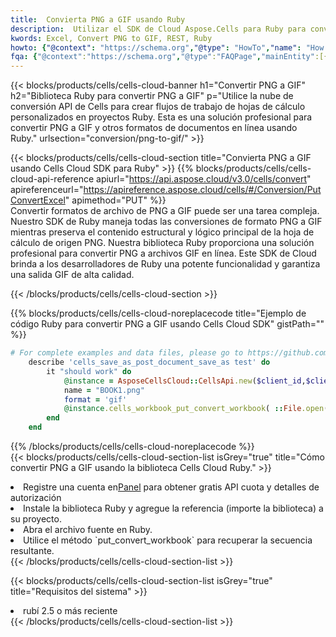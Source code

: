 ```yaml
---
title:  Convierta PNG a GIF usando Ruby
description:  Utilizar el SDK de Cloud Aspose.Cells para Ruby para convertir un archivo de formato PNG a un archivo de formato GIF.
kwords: Excel, Convert PNG to GIF, REST, Ruby
howto: {"@context": "https://schema.org","@type": "HowTo","name": "How to convert PNG to GIF using the Cells Cloud Ruby library.","description": "How to convert PNG to GIF using the Cells Cloud Ruby library.","image": {"@type": "ImageObject"},"url": "/ruby/conversion/png-to-gif/","step": [{ "@type": "HowToStep","name": "How to convert PNG to GIF using the Cells Cloud Ruby library. step 1", "image": {"@type": "ImageObject",},"url": "/ruby/conversion/png-to-gif/","text": "Register an account at <a href='https://dashboard.aspose.cloud/'>Dashboard</a> to get free API quota & authorization details",},{ "@type": "HowToStep","name": "How to convert PNG to GIF using the Cells Cloud Ruby library. step 1", "image": {"@type": "ImageObject",},"url": "/ruby/conversion/png-to-gif/","text": "Install Ruby library and add the reference (import the library) to your project.",},{ "@type": "HowToStep","name": "How to convert PNG to GIF using the Cells Cloud Ruby library. step 1", "image": {"@type": "ImageObject",},"url": "/ruby/conversion/png-to-gif/","text": "Open the source file in Ruby.",},{ "@type": "HowToStep","name": "How to convert PNG to GIF using the Cells Cloud Ruby library. step 1", "image": {"@type": "ImageObject",},"url": "/ruby/conversion/png-to-gif/","text": "Use the `put_convert_workbook` method to retrieve the resulting stream.",}, ],"supply": {"@type": "HowToSupply","name": "document"},"tool": [{"@type": "HowToTool","name": "RubyMine, Visual Studio Code, Aptana Studio, NetBeans"},{"@type": "HowToTool","name": "Aspose Cells"}],"totalTime": "PT6M"}
fqa: {"@context":"https://schema.org","@type":"FAQPage","mainEntity":[{"@type":"Question","name":"Why convert file formats in C# using REST API?","acceptedAnswer":{"@type":"Answer","text":"Documents are encoded in many ways, and some files may be incompatible with the software you use. To open and read such files, just convert them to appropriate file formats.<br/><ol><li>Install .NET SDK and add the reference (import the library) to your project.</li><li>Open the source file in C# using REST API.</li><li>Call the PutConvertWorkbookRequest() method, passing an output filename with required extension.</li><li>Get the result of conversion as a separate file.</li></ol>"}},{"@type":"Question","name":"What file formats can I convert with your C# library?","acceptedAnswer":{"@type":"Answer","text":"We support a variety of file formats for conversion using .NET library, including XLSX, Excel, xls , PDF, CSV, HTML, Markdown, XML, PNG, JPG, TIFF, Json, TXT and many more."}},{"@type":"Question","name":"What is the maximum allowed file size for conversion using this .NET library?","acceptedAnswer":{"@type":"Answer","text":"There are no file size limits for format conversions using .NET library."}}]}
---
```

{{< blocks/products/cells/cells-cloud-banner h1="Convertir PNG a GIF" h2="Biblioteca Ruby para convertir PNG a GIF" p="Utilice la nube de conversión API de Cells para crear flujos de trabajo de hojas de cálculo personalizados en proyectos Ruby. Esta es una solución profesional para convertir PNG a GIF y otros formatos de documentos en línea usando Ruby." urlsection="conversion/png-to-gif/" >}}

{{< blocks/products/cells/cells-cloud-section title="Convierta PNG a GIF usando Cells Cloud SDK para Ruby" >}}
{{% blocks/products/cells/cells-cloud-api-reference apiurl="https://api.aspose.cloud/v3.0/cells/convert" apireferenceurl="https://apireference.aspose.cloud/cells/#/Conversion/PutConvertExcel" apimethod="PUT" %}}
<br/>
Convertir formatos de archivo de PNG a GIF puede ser una tarea compleja. Nuestro SDK de Ruby maneja todas las conversiones de formato PNG a GIF mientras preserva el contenido estructural y lógico principal de la hoja de cálculo de origen PNG. Nuestra biblioteca Ruby proporciona una solución profesional para convertir PNG a archivos GIF en línea. Este SDK de Cloud brinda a los desarrolladores de Ruby una potente funcionalidad y garantiza una salida GIF de alta calidad.

{{< /blocks/products/cells/cells-cloud-section >}}

{{% blocks/products/cells/cells-cloud-noreplacecode title="Ejemplo de código Ruby para convertir PNG a GIF usando Cells Cloud SDK" gistPath="" %}}
 
```ruby
# For complete examples and data files, please go to https://github.com/aspose-cells-cloud/aspose-cells-cloud-ruby/
    describe 'cells_save_as_post_document_save_as test' do
        it "should work" do
            @instance = AsposeCellsCloud::CellsApi.new($client_id,$client_secret,"v3.0","https://api.aspose.cloud/")
            name = "BOOK1.png"
            format = 'gif'
            @instance.cells_workbook_put_convert_workbook( ::File.open(File.expand_path("data/"+name),"r")  {|io| io.read(io.size) },{:format=>format})     
        end
    end
```
 
{{% /blocks/products/cells/cells-cloud-noreplacecode %}}
<br/>
{{< blocks/products/cells/cells-cloud-section-list isGrey="true" title="Cómo convertir PNG a GIF usando la biblioteca Cells Cloud Ruby." >}}
<li> Registre una cuenta en<a href="https://dashboard.aspose.cloud/">Panel</a> para obtener gratis API cuota y detalles de autorización</li>
<li>Instale la biblioteca Ruby y agregue la referencia (importe la biblioteca) a su proyecto.</li>
<li>Abra el archivo fuente en Ruby.</li>
<li>Utilice el método `put_convert_workbook` para recuperar la secuencia resultante.</li>
{{< /blocks/products/cells/cells-cloud-section-list >}}

{{< blocks/products/cells/cells-cloud-section-list isGrey="true" title="Requisitos del sistema" >}}
<li>rubí 2.5 o más reciente</li>
{{< /blocks/products/cells/cells-cloud-section-list >}}
